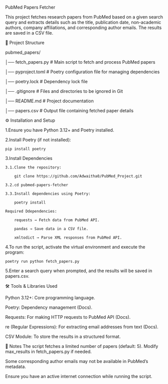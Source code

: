 PubMed Papers Fetcher

This project fetches research papers from PubMed based on a given search query and extracts details such as the title, publication date, non-academic authors, company affiliations, and corresponding author emails. The results are saved in a CSV file.


📁 Project Structure

pubmed_papers/

│── fetch_papers.py   # Main script to fetch and process PubMed papers

│── pyproject.toml    # Poetry configuration file for managing dependencies

│── poetry.lock       # Dependency lock file

│── .gitignore        # Files and directories to be ignored in Git

│── README.md         # Project documentation

│── papers.csv        # Output file containing fetched paper details


⚙️ Installation and Setup

1.Ensure you have Python 3.12+ and Poetry installed.

2.Install Poetry (if not installed):

    pip install poetry

3.Install Dependencies 

    3.1.Clone the repository:
    
        git clone https://github.com/Adwaitha0/PubMed_Project.git
        
    3.2.cd pubmed-papers-fetcher
    
    3.3.Install dependencies using Poetry:
    
        poetry install

    Required Ddependencies:
    
        requests → Fetch data from PubMed API.
        
        pandas → Save data in a CSV file.
        
        xmltodict → Parse XML responses from PubMed API.


4.To run the script, activate the virtual environment and execute the program:

    poetry run python fetch_papers.py

5.Enter a search query when prompted, and the results will be saved in papers.csv.



🛠️ Tools & Libraries Used

Python 3.12+: Core programming language.

Poetry: Dependency management (Docs).

Requests: For making HTTP requests to PubMed API (Docs).

re (Regular Expressions): For extracting email addresses from text (Docs).

CSV Module: To store the results in a structured format.


📝 Notes
The script fetches a limited number of papers (default: 5). Modify max_results in fetch_papers.py if needed.

Some corresponding author emails may not be available in PubMed’s metadata.

Ensure you have an active internet connection while running the script.

